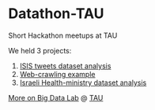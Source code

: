 # Datathon-TAU
Short Hackathon meetups at TAU

We held 3 projects:
1. [ISIS tweets dataset analysis](/14.7%20ISIS%20tweets/ISIS.ipynb)
2. [Web-crawling example](/11.8%20crawler/Web%20Crawler.ipynb)
3. [Israeli Health-ministry dataset analysis](/29.9%20Health/codes/Health-Dima-270916.ipynb)


[More on Big Data Lab](http://bigdatalab.tau.ac.il/research/) @ [TAU](https://english.tau.ac.il/)
